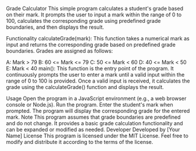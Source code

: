 
Grade Calculator
This simple program calculates a student's grade based on their mark. It prompts the user to input a mark within the range of 0 to 100, calculates the corresponding grade using predefined grade boundaries, and then displays the result.

Functionality
calculateGrade(mark): This function takes a numerical mark as input and returns the corresponding grade based on predefined grade boundaries. Grades are assigned as follows:

A: Mark > 79
B: 60 <= Mark <= 79
C: 50 <= Mark < 60
D: 40 <= Mark < 50
E: Mark < 40
main(): This function is the entry point of the program. It continuously prompts the user to enter a mark until a valid input within the range of 0 to 100 is provided. Once a valid input is received, it calculates the grade using the calculateGrade() function and displays the result.

Usage
Open the program in a JavaScript environment (e.g., a web browser console or Node.js).
Run the program.
Enter the student's mark when prompted.
The program will display the corresponding grade for the entered mark.
Note
This program assumes that grade boundaries are predefined and do not change.
It provides a basic grade calculation functionality and can be expanded or modified as needed.
Developer
Developed by [Your Name]
License
This program is licensed under the MIT License. Feel free to modify and distribute it according to the terms of the license.